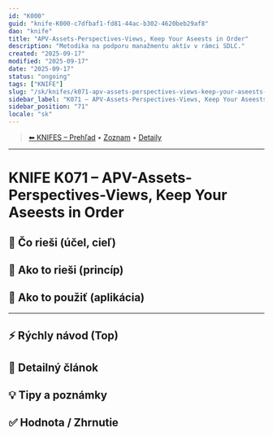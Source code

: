 ```yaml
---
id: "K000"
guid: "knife-K000-c7dfbaf1-fd81-44ac-b302-4620beb29af8"
dao: "knife"
title: "APV-Assets-Perspectives-Views, Keep Your Aseests in Order"
description: "Metodika na podporu manažmentu aktív v rámci SDLC."
created: "2025-09-17"
modified: "2025-09-17"
date: "2025-09-17"
status: "ongoing"
tags: ["KNIFE"]
slug: "/sk/knifes/k071-apv-assets-perspectives-views-keep-your-aseests-in-order"
sidebar_label: "K071 – APV-Assets-Perspectives-Views, Keep Your Aseests in Order"
sidebar_position: "71"
locale: "sk"
---
```

<!-- body:start -->

<!-- nav:knifes -->
> [⬅ KNIFES – Prehľad](../KNIFEsOverview.md) • [Zoznam](../KNIFE_Overview_List.md) • [Detaily](../KNIFE_Overview_Details.md)
---
# KNIFE K071 – APV-Assets-Perspectives-Views, Keep Your Aseests in Order

## 🎯 Čo rieši (účel, cieľ)

## 🧩 Ako to rieši (princíp)

## 🧪 Ako to použiť (aplikácia)

---

## ⚡ Rýchly návod (Top)

## 📜 Detailný článok

## 💡 Tipy a poznámky

## ✅ Hodnota / Zhrnutie
